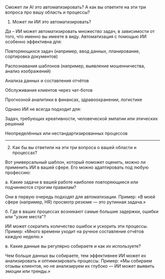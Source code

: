 Сможет ли AI это автоматизировать? А как вы ответите на эти три вопроса про вашу область и процессы?
1. Может ли ИИ это автоматизировать?

Да – ИИ может автоматизировать множество задач, в зависимости от того, что именно вы имеете в виду. Автоматизация с помощью ИИ особенно эффективна для:

Повторяющихся задач (например, ввод данных, планирование, сортировка документов)

Распознавания шаблонов (например, выявление мошенничества, анализ изображений)

Анализа данных и составления отчётов

Обслуживания клиентов через чат-ботов

Прогнозной аналитики в финансах, здравоохранении, логистике


Однако ИИ не всегда подходит для:

Задач, требующих креативности, человеческой эмпатии или этических решений

Неопределённых или нестандартизированных процессов



---

2. Как бы вы ответили на эти три вопроса о вашей области и процессах?

Вот универсальный шаблон, который поможет оценить, можно ли применить ИИ в вашей сфере. Его можно адаптировать под любую профессию:

а. Какие задачи в вашей работе наиболее повторяющиеся или подчиняются строгим правилам?

Они в первую очередь подходят для автоматизации.
Пример: «В моей сфере (например, HR) просмотр резюме — это рутинная задача.»

б. Где в ваших процессах возникают самые большие задержки, ошибки или "узкие места"?

ИИ может сократить количество ошибок и ускорить эти процессы.
Пример: «Много времени уходит на ручное составление отчётов каждую неделю.»

в. Какие данные вы регулярно собираете и как их используете?

Чем больше данных вы собираете, тем эффективнее ИИ может их анализировать и оптимизировать процессы.
Пример: «Мы собираем отзывы клиентов, но не анализируем их глубоко — ИИ может выявить эмоции или тренды.»
